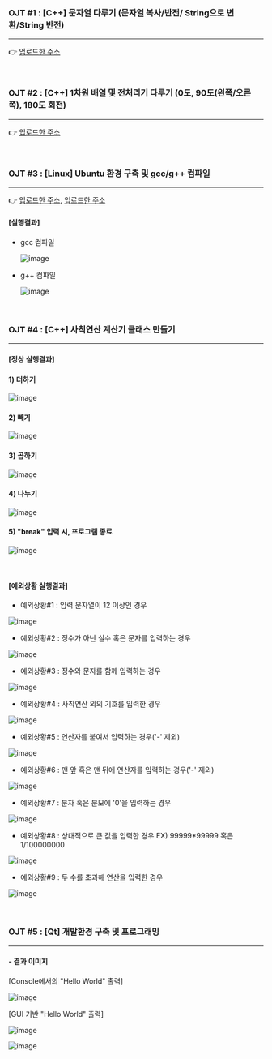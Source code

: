 
### OJT #1 : [C++] 문자열 다루기 (문자열 복사/반전/ String으로 변환/String 반전)
-- -- -- -- --

👉 [업로드한 주소](https://velog.io/@thdusdl4767/C-%EB%AC%B8%EC%9E%90%EC%97%B4-%EB%8B%A4%EB%A3%A8%EA%B8%B0)

<br>

### OJT #2 : [C++] 1차원 배열 및 전처리기 다루기 (0도, 90도(왼쪽/오른쪽), 180도 회전)
-- -- -- -- --

👉 [업로드한 주소](https://velog.io/@thdusdl4767/C-%EB%B0%B0%EC%97%B4-%EB%B0%8F-%EC%A0%84%EC%B2%98%EB%A6%AC%EA%B8%B0-%EB%8B%A4%EB%A3%A8%EA%B8%B0-0%EB%8F%84-90%EB%8F%84%EC%99%BC%EC%AA%BD%EC%98%A4%EB%A5%B8%EC%AA%BD-180%EB%8F%84-%ED%9A%8C%EC%A0%84)

<br>

### OJT #3 : [Linux] Ubuntu 환경 구축 및 gcc/g++ 컴파일
-- -- -- -- --

👉 [업로드한 주소](https://velog.io/@thdusdl4767/Linux-%EC%9A%B0%EB%B6%84%ED%88%ACUbuntu-%EC%84%A4%EC%B9%98%ED%95%98%EA%B8%B0), [업로드한 주소](https://velog.io/@thdusdl4767/Linux-Vim-Editor-gcc-c-%EC%84%A4%EC%B9%98%ED%95%98%EA%B8%B0)
   #### [실행결과]
   - gcc 컴파일
   
     ![image](https://github.com/Heosoyeon/OJT/assets/99372040/db09632d-130b-4e2a-ad1b-2e38a6da70f4)
     
   - g++ 컴파일
   
     ![image](https://github.com/Heosoyeon/OJT/assets/99372040/26e8c3af-5f08-4dfb-a8d1-a62d456b27fc)

<br>

### OJT #4 : [C++] 사칙연산 계산기 클래스 만들기
-- -- -- -- --

   #### [정상 실행결과]
   
   #### 1) 더하기
   
![image](https://github.com/Heosoyeon/OJT/assets/99372040/f47e51e5-d329-4514-8167-01c4466d5a3a)

   #### 2) 빼기
   
![image](https://github.com/Heosoyeon/OJT/assets/99372040/210ff446-8646-4e3d-8a11-3d7cf4787652)

   #### 3) 곱하기
   
![image](https://github.com/Heosoyeon/OJT/assets/99372040/34870d90-d781-4159-a5ea-842b79ed20e1)

   #### 4) 나누기

![image](https://github.com/Heosoyeon/OJT/assets/99372040/1b890c6b-6201-4310-b99e-d5a6f111b161)

   #### 5) "break" 입력 시, 프로그램 종료
![image](https://github.com/Heosoyeon/OJT/assets/99372040/328b3f72-dd2b-4f04-a1b4-c6e41345871c)

<br>

   #### [예외상황 실행결과]
   
   - 예외상황#1 : 입력 문자열이 12 이상인 경우

![image](https://github.com/Heosoyeon/OJT/assets/99372040/08bcef3f-5011-4e03-9d3b-7bbaa718b8dd)

   - 예외상황#2 : 정수가 아닌 실수 혹은 문자를 입력하는 경우

![image](https://github.com/Heosoyeon/OJT/assets/99372040/aed2235d-b538-4ea0-95ed-236ec8a64c22)

   - 예외상황#3 : 정수와 문자를 함께 입력하는 경우

![image](https://github.com/Heosoyeon/OJT/assets/99372040/d647c4f1-9461-4802-8f14-66e0e4297182)

   - 예외상황#4 : 사칙연산 외의 기호를 입력한 경우

![image](https://github.com/Heosoyeon/OJT/assets/99372040/4af34951-e2e5-43b0-af5d-52ebe09ec831)

   - 예외상황#5 : 연산자를 붙여서 입력하는 경우('-' 제외)

![image](https://github.com/Heosoyeon/OJT/assets/99372040/663f4d65-8619-4ca9-8f2e-9a5107b27e0d)

   - 예외상황#6 : 맨 앞 혹은 맨 뒤에 연산자를 입력하는 경우('-' 제외)

![image](https://github.com/Heosoyeon/OJT/assets/99372040/28fbd4b8-75d2-421c-b7f6-ac3f01816be0)

   - 예외상황#7 : 분자 혹은 분모에 '0'을 입력하는 경우

![image](https://github.com/Heosoyeon/OJT/assets/99372040/bc7bcf2f-6373-41ca-a71d-be3140588d28)

   - 예외상황#8 : 상대적으로 큰 값을 입력한 경우
                 EX) 99999*99999 혹은 1/100000000

![image](https://github.com/Heosoyeon/OJT/assets/99372040/0cf7533c-457a-4019-be4c-829572b51daa)

   - 예외상황#9 : 두 수를 초과해 연산을 입력한 경우

![image](https://github.com/Heosoyeon/OJT/assets/99372040/95ae5b04-a636-4428-979f-4ffbb2bc684a)

<br>

### OJT #5 : [Qt] 개발환경 구축 및 프로그래밍
-- -- -- -- --

#### - 결과 이미지
[Console에서의 "Hello World" 출력]

![image](https://github.com/Heosoyeon/OJT/assets/99372040/cba97189-b116-45ad-942d-fb84e4faae8c)

[GUI 기반 "Hello World" 출력]

![image](https://github.com/Heosoyeon/OJT/assets/99372040/670b7afa-7937-40b1-a8e5-e73239baef1d)

![image](https://github.com/Heosoyeon/OJT/assets/99372040/d75b5867-1ac5-4876-a1d2-ec7e8fc9d4e0)


